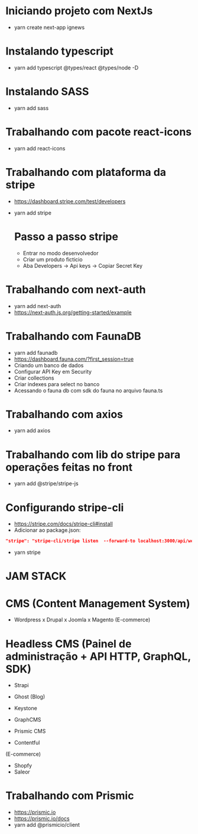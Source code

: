 # Iniciando projeto com NextJs
- yarn create next-app ignews

# Instalando typescript
- yarn add typescript @types/react @types/node -D

# Instalando SASS
- yarn add sass

# Trabalhando com pacote react-icons
- yarn add react-icons
  
# Trabalhando com plataforma da stripe
- https://dashboard.stripe.com/test/developers
- yarn add stripe

    # Passo a passo stripe
    - Entrar no modo desenvolvedor
    - Criar um produto ficticio
    - Aba Developers -> Api keys -> Copiar Secret Key

# Trabalhando com next-auth
- yarn add next-auth
- https://next-auth.js.org/getting-started/example

# Trabalhando com FaunaDB
- yarn add faunadb
- https://dashboard.fauna.com/?first_session=true
- Criando um banco de dados
- Configurar API Key em Security
- Criar collections
- Criar indexes para select no banco
- Acessando o fauna db com sdk do fauna no arquivo fauna.ts

# Trabalhando com axios
- yarn add axios

# Trabalhando com lib do stripe para operações feitas no front
- yarn add @stripe/stripe-js
  
# Configurando stripe-cli
- https://stripe.com/docs/stripe-cli#install
- Adicionar ao package.json:
```json
"stripe": "stripe-cli/stripe listen  --forward-to localhost:3000/api/webhooks"
 ```
- yarn stripe

# JAM STACK

# CMS (Content Management System)

- Wordpress
x Drupal
x Joomla
x Magento (E-commerce)
  
# Headless CMS (Painel de administração + API HTTP, GraphQL, SDK)

- Strapi
- Ghost  (Blog)
- Keystone

- GraphCMS
- Prismic CMS
- Contentful

(E-commerce)
- Shopfy 
- Saleor

# Trabalhando com Prismic
- https://prismic.io
- https://prismic.io/docs
- yarn add @prismicio/client